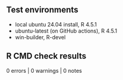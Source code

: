 ## Test environments
* local ubuntu 24.04 install, R 4.5.1
* ubuntu-latest (on GitHub actions), R 4.5.1
* win-builder, R-devel

## R CMD check results

0 errors | 0 warnings | 0 notes
